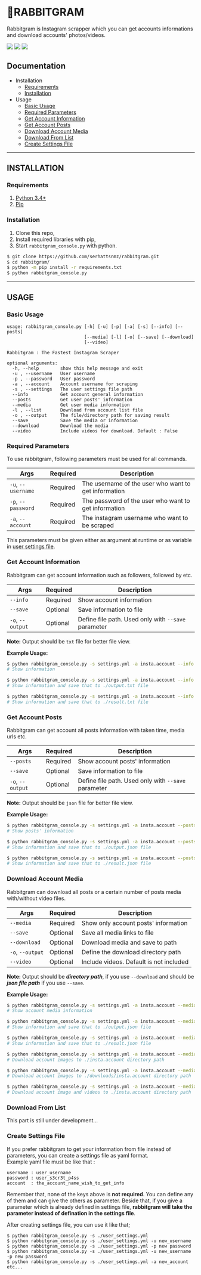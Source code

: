 # 🐇RABBITGRAM

Rabbitgram is Instagram scrapper which you can get accounts informations and download accounts' photos/videos.

![](https://img.shields.io/static/v1?style=flat-square&label=Licence&message=GPL%20v3&color=blue)
[![](https://img.shields.io/static/v1?style=flat-square&label=Stable%20Version&message=Waiting&color=red)](https://hub.docker.com/u/serhattsnmz)
[![](https://img.shields.io/static/v1?style=flat-square&label=Docker%20Hub&message=Waiting&color=red)](https://hub.docker.com/u/serhattsnmz)

## Documentation

- Installation
    - [Requirements](#requirements)
    - [Installation](#installation)
- Usage
    - [Basic Usage](#basic-usage)
    - [Required Parameters](#required-parameters)
    - [Get Account Information](#get-account-information)
    - [Get Account Posts](#get-account-posts)
    - [Download Account Media](#download-account-media)
    - [Download From List](#download-from-list)
    - [Create Settings File](#create-settings-file)

<hr />

## INSTALLATION

### Requirements

1. [Python 3.4+](https://www.python.org/downloads/)
2. [Pip](https://pip.pypa.io/en/stable/)

### Installation

1. Clone this repo,
2. Install required libraries with pip,
3. Start `rabbitgram_console.py` with python. 

```bash
$ git clone https://github.com/serhattsnmz/rabbitgram.git
$ cd rabbitgram/
$ python -m pip install -r requirements.txt
$ python rabbitgram_console.py
```

<hr />

## USAGE

### Basic Usage

```
usage: rabbitgram_console.py [-h] [-u] [-p] [-a] [-s] [--info] [--posts]
                             [--media] [-l] [-o] [--save] [--download]
                             [--video]

Rabbitgram : The Fastest Instagram Scraper

optional arguments:
  -h, --help        show this help message and exit
  -u , --username   User username
  -p , --password   User password
  -a , --account    Account username for scraping
  -s , --settings   The user settings file path
  --info            Get account general information
  --posts           Get user posts' information
  --media           Get user media information
  -l , --list       Download from account list file
  -o , --output     The file/directory path for saving result
  --save            Save the media or information
  --download        Download the media
  --video           Include videos for download. Default : False
```

### Required Parameters

To use rabbitgram, following parameters must be used for all commands.

| Args                  | Required  | Description                                           |
| ---                   | ---       | ---                                                   |
| `-u`, `--username`    | Required  | The username of the user who want to get information  |
| `-p`, `--password`    | Required  | The password of the user who want to get information  |
| `-a`, `--account`     | Required  | The instagram username who want to be scraped         |

This parameters must be given either as argument at runtime or as variable in [user settings file](#create-settings-file). 

### Get Account Information

Rabbitgram can get account information such as followers, followed by etc.

| Args              | Required  | Description                                           |
| ---               | ---       | ---                                                   |
| `--info`          | Required  | Show account information                              |
| `--save`          | Optional  | Save information to file                              |
| `-o`, `--output`  | Optional  | Define file path. Used only with `--save` parameter   |

**Note:** Output should be `txt` file for better file view.

**Example Usage:**

```bash
$ python rabbitgram_console.py -s settings.yml -a insta.account --info
# Show information

$ python rabbitgram_console.py -s settings.yml -a insta.account --info --save
# Show information and save that to ./output.txt file

$ python rabbitgram_console.py -s settings.yml -a insta.account --info --save -o ./result.txt
# Show information and save that to ./result.txt file
```

### Get Account Posts

Rabbitgram can get account all posts information with taken time, media urls etc.

| Args              | Required  | Description                                           |
| ---               | ---       | ---                                                   |
| `--posts`         | Required  | Show account posts' information                       |
| `--save`          | Optional  | Save information to file                              |
| `-o`, `--output`  | Optional  | Define file path. Used only with `--save` parameter   |

**Note:** Output should be `json` file for better file view.

**Example Usage:**

```bash
$ python rabbitgram_console.py -s settings.yml -a insta.account --posts
# Show posts' information

$ python rabbitgram_console.py -s settings.yml -a insta.account --posts --save
# Show information and save that to ./output.json file

$ python rabbitgram_console.py -s settings.yml -a insta.account --posts --save -o ./result.json
# Show information and save that to ./result.json file
```

### Download Account Media

Rabbitgram can download all posts or a certain number of posts media with/without video files.

| Args              | Required  | Description                                           |
| ---               | ---       | ---                                                   |
| `--media`         | Required  | Show only account posts' information                  |
| `--save`          | Optional  | Save all media links to file                          |
| `--download`      | Optional  | Download media and save to path                       |
| `-o`, `--output`  | Optional  | Define the download directory path                    |
| `--video`         | Optional  | Include videos. Default is not included               |

**Note:** Output should be ***directory path***, if you use `--download` and should be ***json file path*** if you use `--save`.

**Example Usage:**

```bash
$ python rabbitgram_console.py -s settings.yml -a insta.account --media
# Show account media information

$ python rabbitgram_console.py -s settings.yml -a insta.account --media --save
# Show information and save that to ./output.json file

$ python rabbitgram_console.py -s settings.yml -a insta.account --media --save -o ./result.json
# Show information and save that to ./result.json file

$ python rabbitgram_console.py -s settings.yml -a insta.account --media --download
# Download account images to ./insta.account directory path

$ python rabbitgram_console.py -s settings.yml -a insta.account --media --download -o ./downloads
# Download account images to ./downloads/insta.account directory path

$ python rabbitgram_console.py -s settings.yml -a insta.account --media --download --video
# Download account image and videos to ./insta.account directory path
```

### Download From List

This part is still under development...

### Create Settings File

If you prefer rabbitgram to get your information from file instead of parameters, you can create a settings file as yaml format.  
Example yaml file must be like that :

```
username : user_username
password : user_s3cr3t_p4ss
account  : the_account_name_wish_to_get_info
```

Remember that, none of the keys above is **not required**. You can define any of them and can give the others as parameter. Beside that, if you give a parameter which is already defined in settings file, **rabbitgram will take the parameter instead of defination in the settings file**. 

After creating settings file, you can use it like that;

```
$ python rabbitgram_console.py -s ./user_settings.yml
$ python rabbitgram_console.py -s ./user_settings.yml -u new_username
$ python rabbitgram_console.py -s ./user_settings.yml -p new password
$ python rabbitgram_console.py -s ./user_settings.yml -u new_username -p new password
$ python rabbitgram_console.py -s ./user_settings.yml -a new_account
etc...
```
